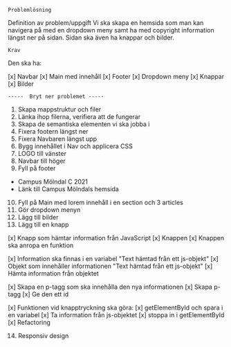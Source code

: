     Problemlösning
  
  
  Definition av problem/uppgift
  Vi ska skapa en hemsida som man kan navigera på med en dropdown meny samt ha med copyright information längst ner på sidan. 
  Sidan ska även ha knappar och bilder.

  
    Krav
  Den ska ha:

[x] Navbar
[x] Main med innehåll
[x] Footer
[x] Dropdown meny
[x] Knappar
[x] Bilder


    -----  Bryt ner problemet -----

1.  Skapa mappstruktur och filer
2.  Länka ihop filerna, verifiera att de fungerar
3.  Skapa de semantiska elementen vi ska jobba i
4.  Fixera footern längst ner
5.  Fixera Navbaren längst upp
6.  Bygg innehållet i Nav och applicera CSS
7.  LOGO till vänster
8.  Navbar till höger
9.  Fyll på footer
   - Campus Mölndal C 2021
   - Länk till Campus Mölndals hemsida
10.  Fyll på Main med lorem innehåll i en section och 3 articles
11.  Gör dropdown menyn
12.  Lägg till bilder
13.  Lägg till en knapp
 
[x]  Knapp som hämtar information från JavaScript
    [x] Knappen
    [x] Knappen ska anropa en funktion

[x]  Information ska finnas i en variabel "Text hämtad från ett js-objekt"
    [x] Objekt som innehåller informationen "Text hämtad från ett js-objekt"
    [x] Hämta information från objektet

[x]  Skapa en p-tagg som ska innehålla den nya informationen
    [x] Skapa p-tagg
    [x] Ge den ett id

[x]  Funktionen vid knapptryckning ska göra:
    [x] getElementById och spara i en variabel
    [x] Ta information från js-objektet
    [x] stoppa in i getElementById
    [x] Refactoring

14. Responsiv design